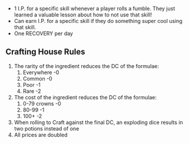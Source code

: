 - 1 I.P. for a specific skill whenever a player rolls a fumble. They just learned a valuable lesson about how to not use that skill!
- Can earn I.P. for a specific skill if they do something super cool using that skill.
- One RECOVERY per day

## Crafting House Rules
1. The rarity of the ingredient reduces the DC of the formulae:
	1. Everywhere -0
	2. Common -0
	3. Poor -1
	4. Rare -2
2. The cost of the ingredient reduces the DC of the formulae:
	1. 0-79 crowns -0
	2. 80-99 -1
	3. 100+ -2
3. When rolling to Craft against the final DC, an exploding dice results in two potions instead of one
4. All prices are doubled
